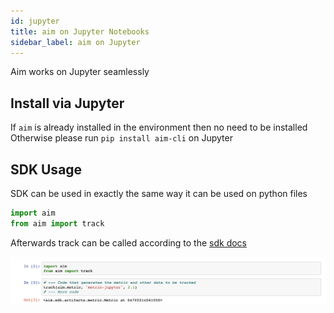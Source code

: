 ```yaml
---
id: jupyter
title: aim on Jupyter Notebooks
sidebar_label: aim on Jupyter
---
```

Aim works on Jupyter seamlessly

## Install via Jupyter
If `aim` is already installed in the environment then no need to be installed
Otherwise please run `pip install aim-cli` on Jupyter

## SDK Usage
SDK can be used in exactly the same way it can be used on python files
```py
import aim
from aim import track
```
Afterwards track can be called according to the [sdk docs](/docs/sdk)

<img src="/img/aimhub-on-jupyter-1.png">
